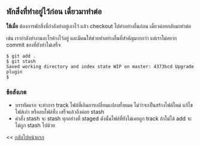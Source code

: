 ## พักสิ่งที่ทำอยู่ไว้ก่อน เดี๋ยวมาทำต่อ

**ใช้เมื่อ** ต้องการพักสิ่งที่กำลังทำอยู่เอาไว้ แล้ว checkout ไปทำอย่างอื่นก่อน เดี๋ยวค่อยกลับมาทำต่อ

เช่น เรากำลังทำงานอะไรค้างไว้อยู่ และมีคนให้ช่วยทำอย่างอื่นที่สำคัญมากกว่า แต่เราไม่อยาก commit ของที่ยังทำไม่เสร็จ

```
$ git add .
$ git stash
Saved working directory and index state WIP on master: 4373bcd Upgrade plugin
$
```

### ข้อสังเกต

* บรรทัดแรก จะทำการ track ไฟล์ที่เกิดการเปลี่ยนแปลงทั้งหมด ไม่ว่าจะเป็นสร้างไฟล์ใหม่ แก้ไขไฟล์เก่า หรือลบไฟล์ทิ้ง เสร็จแล้วถึงค่อย stash
* คำสั่ง stash จะ stash ทุกอย่างที่ staged ดังนั้นไฟล์ที่ยังไม่เคยถูก track ถ้าไม่ได้ add จะไม่ถูก stash ไปด้วย

<< [กลับไปหน้าแรก](README.md)